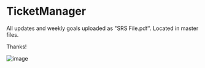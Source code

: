 # TicketManager

All updates and weekly goals uploaded as "SRS File.pdf". Located in master files. 

Thanks!


![image](https://user-images.githubusercontent.com/58488737/110170113-4f718f80-7dbf-11eb-969d-4c0589f36987.png)


